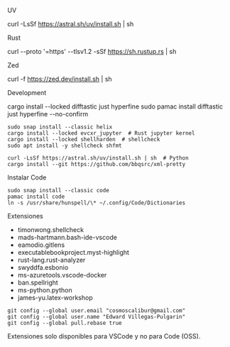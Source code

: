 UV

curl -LsSf https://astral.sh/uv/install.sh | sh

Rust

curl --proto '=https' --tlsv1.2 -sSf https://sh.rustup.rs | sh

Zed

curl -f https://zed.dev/install.sh | sh


Development

cargo install --locked difftastic just hyperfine
sudo pamac install difftastic just hyperfine --no-confirm

```
sudo snap install --classic helix
cargo install --locked evcxr_jupyter  # Rust jupyter kernel
cargo install --locked shellharden  # shellcheck
sudo apt install -y shellcheck shfmt

curl -LsSf https://astral.sh/uv/install.sh | sh  # Python
cargo install --git https://github.com/bbqsrc/xml-pretty
```

Instalar Code

```{code} bash
sudo snap install --classic code
pamac install code
ln -s /usr/share/hunspell/\* ~/.config/Code/Dictionaries
```

Extensiones

- timonwong.shellcheck
- mads-hartmann.bash-ide-vscode
- eamodio.gitlens
- executablebookproject.myst-highlight
- rust-lang.rust-analyzer
- swyddfa.esbonio
- ms-azuretools.vscode-docker
- ban.spellright
- ms-python.python
- james-yu.latex-workshop


```
git config --global user.email "cosmoscalibur@gmail.com"
git config --global user.name "Edward Villegas-Pulgarin"
git config --global pull.rebase true
```

Extensiones solo disponibles para VSCode y no para Code (OSS).
